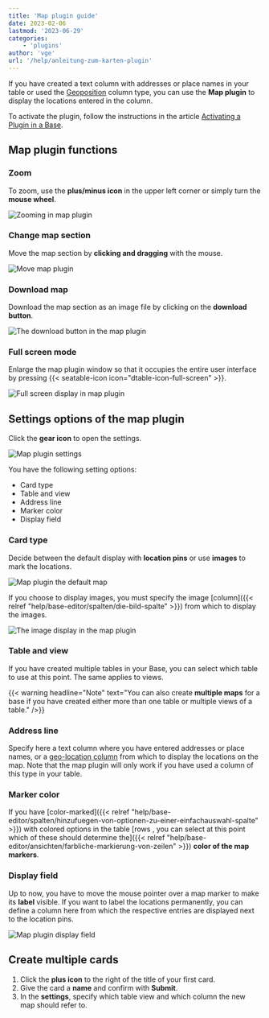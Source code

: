 ```yaml
---
title: 'Map plugin guide'
date: 2023-02-06
lastmod: '2023-06-29'
categories:
    - 'plugins'
author: 'vge'
url: '/help/anleitung-zum-karten-plugin'
---
```


If you have created a text column with addresses or place names in your table or used the [Geoposition](https://seatable.io/en/docs/andere-spalten/die-geopositions-spalte/) column type, you can use the **Map plugin** to display the locations entered in the column.

To activate the plugin, follow the instructions in the article [Activating a Plugin in a Base](https://seatable.io/en/docs/arbeiten-mit-plugins/aktivieren-eines-plugins-in-einer-base/).

## Map plugin functions

### Zoom

To zoom, use the **plus/minus icon** in the upper left corner or simply turn the **mouse wheel**.

![Zooming in map plugin](images/zoom.png)

### Change map section

Move the map section by **clicking and dragging** with the mouse.

![Move map plugin](images/Karten-Plugin.gif)

### Download map

Download the map section as an image file by clicking on the **download button**.

![The download button in the map plugin](images/download-button.png)

### Full screen mode

Enlarge the map plugin window so that it occupies the entire user interface by pressing {{< seatable-icon icon="dtable-icon-full-screen" >}}.

![Full screen display in map plugin](images/ganzer-bildschirm.png)

## Settings options of the map plugin

Click the **gear icon** to open the settings.

![Map plugin settings](images/setting.png)

You have the following setting options:

- Card type
- Table and view
- Address line
- Marker color
- Display field

### Card type

Decide between the default display with **location pins** or use **images** to mark the locations.

![Map plugin the default map](images/default-map.png)

If you choose to display images, you must specify the image [column]({{< relref "help/base-editor/spalten/die-bild-spalte" >}}) from which to display the images.

![The image display in the map plugin](images/bildanzeige.png)

### Table and view

If you have created multiple tables in your Base, you can select which table to use at this point. The same applies to views.

{{< warning  headline="Note"  text="You can also create **multiple maps** for a base if you have created either more than one table or multiple views of a table." />}}

### Address line

Specify here a text column where you have entered addresses or place names, or a [geo-location column](https://seatable.io/en/docs/andere-spalten/die-geopositions-spalte/) from which to display the locations on the map. Note that the map plugin will only work if you have used a column of this type in your table.

### Marker color

If you have [color-marked]({{< relref "help/base-editor/spalten/hinzufuegen-von-optionen-zu-einer-einfachauswahl-spalte" >}}) with colored options in the table [rows , you can select at this point which of these should determine the]({{< relref "help/base-editor/ansichten/farbliche-markierung-von-zeilen" >}}) **color of the map markers**.

### Display field

Up to now, you have to move the mouse pointer over a map marker to make its **label** visible. If you want to label the locations permanently, you can define a column here from which the respective entries are displayed next to the location pins.

![Map plugin display field](images/anzeigefeld-1.png)

## Create multiple cards

1. Click the **plus icon** to the right of the title of your first card.
2. Give the card a **name** and confirm with **Submit**.
3. In the **settings**, specify which table view and which column the new map should refer to.
